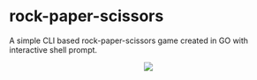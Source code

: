 # rock-paper-scissors
A simple CLI based rock-paper-scissors game created in GO with interactive shell prompt.

<p align="center">
  <img src="https://giphy.com/gifs/2lYJ9vOYg2MqkVkAo6">
</p>
